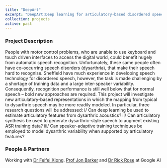```yaml
---
title: "DeepArt"
excerpt: "DeepArt:Deep learning for articulatory-based disordered speech recognition"
collection: projects
active: past
---
```




<h3 id="summary">Project Description</h3>

<p>People with motor control problems, who are unable to use keyboard and touch driven interfaces to access the digital world, could benefit hugely from automatic speech recognition. Unfortunately, these same people often have co-occurring speech disorders (dysarthria), that make their speech hard to recognise. Sheffield have much experience in 
developing speech technology for disordered speech, however, the task is made challenging by a shortage of training data and a large inter-speaker variability. Consequently, recognition performance is still well below that for normal speech – bold new approaches are required. This project will investigate new articulatory-based representations in which the mapping from typical to dysarthric speech may be more readily modeled. In particular, three research questions will be addressed: i/ Can deep learning be used to estimate articulatory features from dysarthric acoustics? ii/ Can articulatory synthesis be used to generate dysarthric-style speech to augment existing ASR training data? iii/ Can speaker-adaptive training techniques be employed to model dysarthric variability when supported by articulatory features?</p>

<h3 id="people">People &amp; Partners</h3>
<p>Working with <a href="https://www.sheffield.ac.uk/dcs/people/research-staff/fxiong/profile">Dr Feifei Xiong</a>, <a href="http://staffwww.dcs.shef.ac.uk/people/J.Barker/">Prof Jon Barker</a> and <a href="https://ai.google/research/people/104847">Dr Rick Rose</a> at Google AI</p>
